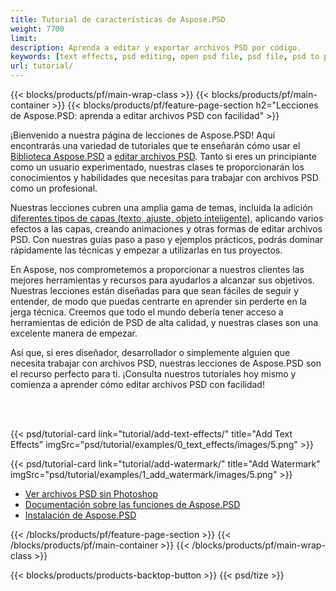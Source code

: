 ```yaml
---
title: Tutorial de características de Aspose.PSD
weight: 7700
limit: 
description: Aprenda a editar y exportar archivos PSD por código.
keywords: [text effects, psd editing, open psd file, psd file, psd to png, psd file format, PSD API, Aspose.PSD library, Aspose.PSD tutorial]
url: tutorial/
---
```


{{< blocks/products/pf/main-wrap-class >}}
{{< blocks/products/pf/main-container >}}
{{< blocks/products/pf/feature-page-section h2="Lecciones de Aspose.PSD: aprenda a editar archivos PSD con facilidad" >}}

<p>
¡Bienvenido a nuestra página de lecciones de Aspose.PSD! Aquí encontrarás una variedad de tutoriales que te enseñarán cómo usar el <a href="https://www.nuget.org/packages/Aspose.PSD">Biblioteca Aspose.PSD</a> a <a href="https://products.aspose.app/psd/editor/">editar archivos PSD</a>. Tanto si eres un principiante como un usuario experimentado, nuestras clases te proporcionarán los conocimientos y habilidades que necesitas para trabajar con archivos PSD como un profesional.</p>
<p>
Nuestras lecciones cubren una amplia gama de temas, incluida la adición <a href="https://docs.aspose.com/psd/net/layers-and-mask-information-section/">diferentes tipos de capas (texto, ajuste, objeto inteligente)</a>, aplicando varios efectos a las capas, creando animaciones y otras formas de editar archivos PSD. Con nuestras guías paso a paso y ejemplos prácticos, podrás dominar rápidamente las técnicas y empezar a utilizarlas en tus proyectos.</p>
<p>
En Aspose, nos comprometemos a proporcionar a nuestros clientes las mejores herramientas y recursos para ayudarlos a alcanzar sus objetivos. Nuestras lecciones están diseñadas para que sean fáciles de seguir y entender, de modo que puedas centrarte en aprender sin perderte en la jerga técnica. Creemos que todo el mundo debería tener acceso a herramientas de edición de PSD de alta calidad, y nuestras clases son una excelente manera de empezar.</p>
<p>
Así que, si eres diseñador, desarrollador o simplemente alguien que necesita trabajar con archivos PSD, nuestras lecciones de Aspose.PSD son el recurso perfecto para ti. ¡Consulta nuestros tutoriales hoy mismo y comienza a aprender cómo editar archivos PSD con facilidad!</p>

<br />
<br />

{{< psd/tutorial-card link="tutorial/add-text-effects/" title="Add Text Effects" imgSrc="psd/tutorial/examples/0_text_effects/images/5.png" >}}

{{< psd/tutorial-card link="tutorial/add-watermark/" title="Add Watermark" imgSrc="psd/tutorial/examples/1_add_watermark/images/5.png" >}}


<div class="code-sample">
    <ul class="link-list">
        <li class="link-item"><a href="https://products.aspose.com/psd/view/">Ver archivos PSD sin Photoshop</a></li>
        <li class="link-item"><a href="https://docs.aspose.com/psd/net/features/">Documentación sobre las funciones de Aspose.PSD</a></li>
        <li class="link-item"><a href="https://docs.aspose.com/psd/net/installation/">Instalación de Aspose.PSD</a></li>
    </ul>
</div>


{{< /blocks/products/pf/feature-page-section >}}
{{< /blocks/products/pf/main-container >}}
{{< /blocks/products/pf/main-wrap-class >}}

{{< blocks/products/products-backtop-button >}}
{{< psd/tize >}}
